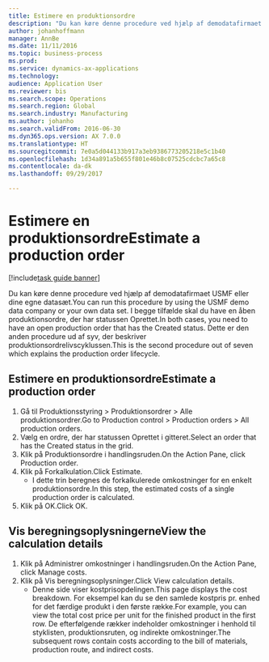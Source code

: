 ```yaml
--- 
title: Estimere en produktionsordre
description: "Du kan køre denne procedure ved hjælp af demodatafirmaet USMF eller dine egne datasæt."
author: johanhoffmann
manager: AnnBe
ms.date: 11/11/2016
ms.topic: business-process
ms.prod: 
ms.service: dynamics-ax-applications
ms.technology: 
audience: Application User
ms.reviewer: bis
ms.search.scope: Operations
ms.search.region: Global
ms.search.industry: Manufacturing
ms.author: johanho
ms.search.validFrom: 2016-06-30
ms.dyn365.ops.version: AX 7.0.0
ms.translationtype: HT
ms.sourcegitcommit: 7e0a5d044133b917a3eb9386773205218e5c1b40
ms.openlocfilehash: 1d34a891a5b655f801e46b8c07525cdcbc7a65c8
ms.contentlocale: da-dk
ms.lasthandoff: 09/29/2017

---
```

# <a name="estimate-a-production-order"></a><span data-ttu-id="23c09-103">Estimere en produktionsordre</span><span class="sxs-lookup"><span data-stu-id="23c09-103">Estimate a production order</span></span>

[!include[task guide banner](../../includes/task-guide-banner.md)]

<span data-ttu-id="23c09-104">Du kan køre denne procedure ved hjælp af demodatafirmaet USMF eller dine egne datasæt.</span><span class="sxs-lookup"><span data-stu-id="23c09-104">You can run this procedure by using the USMF demo data company or your own data set.</span></span> <span data-ttu-id="23c09-105">I begge tilfælde skal du have en åben produktionsordre, der har statussen Oprettet.</span><span class="sxs-lookup"><span data-stu-id="23c09-105">In both cases, you need to have an open production order that has the Created status.</span></span> <span data-ttu-id="23c09-106">Dette er den anden procedure ud af syv, der beskriver produktionsordrelivscyklussen.</span><span class="sxs-lookup"><span data-stu-id="23c09-106">This is the second procedure out of seven which explains the production order lifecycle.</span></span>


## <a name="estimate-a-production-order"></a><span data-ttu-id="23c09-107">Estimere en produktionsordre</span><span class="sxs-lookup"><span data-stu-id="23c09-107">Estimate a production order</span></span>
1. <span data-ttu-id="23c09-108">Gå til Produktionsstyring > Produktionsordrer > Alle produktionsordrer.</span><span class="sxs-lookup"><span data-stu-id="23c09-108">Go to Production control > Production orders > All production orders.</span></span>
2. <span data-ttu-id="23c09-109">Vælg en ordre, der har statussen Oprettet i gitteret.</span><span class="sxs-lookup"><span data-stu-id="23c09-109">Select an order that has the Created status in the grid.</span></span>
3. <span data-ttu-id="23c09-110">Klik på Produktionsordre i handlingsruden.</span><span class="sxs-lookup"><span data-stu-id="23c09-110">On the Action Pane, click Production order.</span></span>
4. <span data-ttu-id="23c09-111">Klik på Forkalkulation.</span><span class="sxs-lookup"><span data-stu-id="23c09-111">Click Estimate.</span></span>
    * <span data-ttu-id="23c09-112">I dette trin beregnes de forkalkulerede omkostninger for en enkelt produktionsordre.</span><span class="sxs-lookup"><span data-stu-id="23c09-112">In this step, the estimated costs of a single production order is calculated.</span></span>   
5. <span data-ttu-id="23c09-113">Klik på OK.</span><span class="sxs-lookup"><span data-stu-id="23c09-113">Click OK.</span></span>

## <a name="view-the-calculation-details"></a><span data-ttu-id="23c09-114">Vis beregningsoplysningerne</span><span class="sxs-lookup"><span data-stu-id="23c09-114">View the calculation details</span></span>
1. <span data-ttu-id="23c09-115">Klik på Administrer omkostninger i handlingsruden.</span><span class="sxs-lookup"><span data-stu-id="23c09-115">On the Action Pane, click Manage costs.</span></span>
2. <span data-ttu-id="23c09-116">Klik på Vis beregningsoplysninger.</span><span class="sxs-lookup"><span data-stu-id="23c09-116">Click View calculation details.</span></span>
    * <span data-ttu-id="23c09-117">Denne side viser kostprisopdelingen.</span><span class="sxs-lookup"><span data-stu-id="23c09-117">This page displays the cost breakdown.</span></span> <span data-ttu-id="23c09-118">For eksempel kan du se den samlede kostpris pr. enhed for det færdige produkt i den første række.</span><span class="sxs-lookup"><span data-stu-id="23c09-118">For example, you can view the total cost price per unit for the finished product in the first row.</span></span> <span data-ttu-id="23c09-119">De efterfølgende rækker indeholder omkostninger i henhold til styklisten, produktionsruten, og indirekte omkostninger.</span><span class="sxs-lookup"><span data-stu-id="23c09-119">The subsequent rows contain costs according to the bill of materials, production route, and indirect costs.</span></span>  


